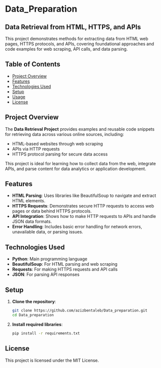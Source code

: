 # Data_Preparation

## Data Retrieval from HTML, HTTPS, and APIs

This project demonstrates methods for extracting data from HTML web pages, HTTPS protocols, and APIs, covering foundational approaches and code examples for web scraping, API calls, and data parsing.

## Table of Contents

- [Project Overview](#project-overview)
- [Features](#features)
- [Technologies Used](#technologies-used)
- [Setup](#setup)
- [Usage](#usage)
- [License](#license)

## Project Overview

The **Data Retrieval Project** provides examples and reusable code snippets for retrieving data across various online sources, including:
- HTML-based websites through web scraping
- APIs via HTTP requests
- HTTPS protocol parsing for secure data access

This project is ideal for learning how to collect data from the web, integrate APIs, and parse content for data analytics or application development.

## Features

- **HTML Parsing**: Uses libraries like BeautifulSoup to navigate and extract HTML elements.
- **HTTPS Requests**: Demonstrates secure HTTP requests to access web pages or data behind HTTPS protocols.
- **API Integration**: Shows how to make HTTP requests to APIs and handle JSON data formats.
- **Error Handling**: Includes basic error handling for network errors, unavailable data, or parsing issues.

## Technologies Used

- **Python**: Main programming language
- **BeautifulSoup**: For HTML parsing and web scraping
- **Requests**: For making HTTPS requests and API calls
- **JSON**: For parsing API responses

## Setup

1. **Clone the repository**:
   ```bash
   git clone https://github.com/azizbentaleb/Data_preparation.git
   cd Data_preparation

   ```

2. **Install required libraries**:
   ```bash
   pip install -r requirements.txt
   ```

## License

This project is licensed under the MIT License.

